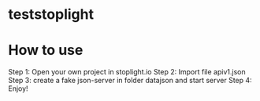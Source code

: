 # teststoplight
# How to use
 Step 1: Open your own project in stoplight.io
 Step 2: Import file apiv1.json
 Step 3: create a fake json-server in folder datajson and start server
 Step 4: Enjoy!
